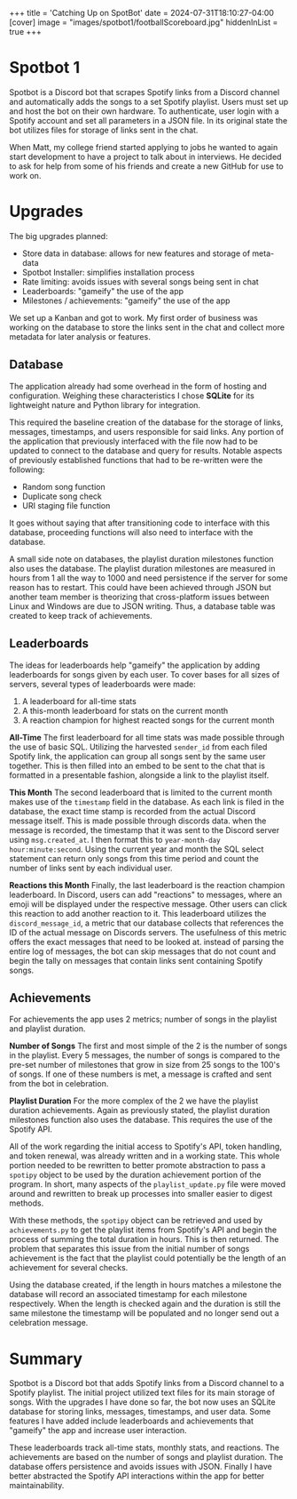+++
title = 'Catching Up on SpotBot'
date = 2024-07-31T18:10:27-04:00
[cover]
image = "images/spotbot1/footballScoreboard.jpg"
hiddenInList = true
+++

# Spotbot 1

Spotbot is a Discord bot that scrapes Spotify links from a Discord channel and automatically adds the songs to a set Spotify playlist. Users must set up and host the bot on their own hardware. To authenticate, user login with a Spotify account and set all parameters in a JSON file. In its original state the bot utilizes files for storage of links sent in the chat.

When Matt, my college friend started applying to jobs he wanted to again start development to have a project to talk about in interviews. He decided to ask for help from some of his friends and create a new GitHub for use to work on.

# Upgrades

The big upgrades planned:
- Store data in database: allows for new features and storage of meta-data
- Spotbot Installer: simplifies installation process
- Rate limiting: avoids issues with several songs being sent in chat
- Leaderboards: "gameify" the use of the app
- Milestones / achievements: "gameify" the use of the app

We set up a Kanban and got to work. My first order of business was working on the database to store the links sent in the chat and collect more metadata for later analysis or features.

## Database

The application already had some overhead in the form of hosting and configuration. Weighing these characteristics I chose **SQLite** for its lightweight nature and Python library for integration.

This required the baseline creation of the database for the storage of links, messages, timestamps, and users responsible for said links. Any portion of the application that previously interfaced with the file now had to be updated to connect to the database and query for results. Notable aspects of previously established functions that had to be re-written were the following:
- Random song function
- Duplicate song check
- URI staging file function

It goes without saying that after transitioning code to interface with this database, proceeding functions will also need to interface with the database.

A small side note on databases, the playlist duration milestones function also uses the database. The playlist duration milestones are measured in hours from 1 all the way to 1000 and need persistence if the server for some reason has to restart. This could have been achieved through JSON but another team member is theorizing that cross-platform issues between Linux and Windows are due to JSON writing. Thus, a database table was created to keep track of achievements.

## Leaderboards

The ideas for leaderboards help "gameify" the application by adding leaderboards for songs given by each user. To cover bases for all sizes of servers, several types of leaderboards were made:
1. A leaderboard for all-time stats
2. A this-month leaderboard for stats on the current month
3. A reaction champion for highest reacted songs for the current month

**All-Time**
The first leaderboard for all time stats was made possible through the use of basic SQL. Utilizing the harvested `sender_id` from each filed Spotify link, the application can group all songs sent by the same user together. This is then filled into an embed to be sent to the chat that is formatted in a presentable fashion, alongside a link to the playlist itself.

**This Month**
The second leaderboard that is limited to the current month makes use of the `timestamp` field in the database. As each link is filed in the database, the exact time stamp is recorded from the actual Discord message itself. This is made possible through discords data. when the message is recorded, the timestamp that it was sent to the Discord server using `msg.created_at`. I then format this to `year-month-day hour:minute:second`. Using the current year and month the SQL select statement can return only songs from this time period and count the number of links sent by each individual user.

**Reactions this Month**
Finally, the last leaderboard is the reaction champion leaderboard. In Discord, users can add "reactions" to messages, where an emoji will be displayed under the respective message. Other users can click this reaction to add another reaction to it. This leaderboard utilizes the `discord_message_id`, a metric that our database collects that references the ID of the actual message on Discords servers. The usefulness of this metric offers the exact messages that need to be looked at. instead of parsing the entire log of messages, the bot can skip messages that do not count and begin the tally on messages that contain links sent containing Spotify songs.

## Achievements

For achievements the app uses 2 metrics; number of songs in the playlist and playlist duration.

**Number of Songs**
The first and most simple of the 2 is the number of songs in the playlist. Every 5 messages, the number of songs is compared to the pre-set number of milestones that grow in size from 25 songs to the 100's of songs. If one of these numbers is met, a message is crafted and sent from the bot in celebration.

**Playlist Duration**
For the more complex of the 2 we have the playlist duration achievements. Again as previously stated, the playlist duration milestones function also uses the database. This requires the use of the Spotify API.

All of the work regarding the initial access to Spotify's API, token handling, and token renewal, was already written and in a working state. This whole portion needed to be rewritten to better promote abstraction to pass a `spotipy` object to be used by the duration achievement portion of the program. In short, many aspects of the `playlist_update.py` file were moved around and rewritten to break up processes into smaller easier to digest methods.

With these methods, the `spotipy` object can be retrieved and used by `achievements.py` to get the playlist items from Spotify's API and begin the process of summing the total duration in hours. This is then returned. The problem that separates this issue from the initial number of songs achievement is the fact that the playlist could potentially be the length of an achievement for several checks.

Using the database created, if the length in hours matches a milestone the database will record an associated timestamp for each milestone respectively. When the length is checked again and the duration is still the same milestone the timestamp will be populated and no longer send out a celebration message.

# Summary

Spotbot is a Discord bot that adds Spotify links from a Discord channel to a Spotify playlist. The initial project utilized text files for its main storage of songs. With the upgrades I have done so far, the bot now uses an SQLite database for storing links, messages, timestamps, and user data. Some features I have added include leaderboards and achievements that "gameify" the app and increase user interaction.

These leaderboards track all-time stats, monthly stats, and reactions. The achievements are based on the number of songs and playlist duration. The database offers persistence and avoids issues with JSON. Finally I have better abstracted the Spotify API interactions within the app for better maintainability.